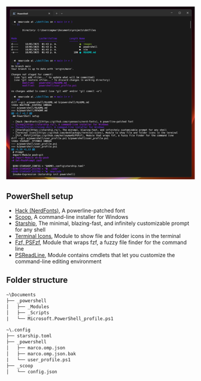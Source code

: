 
![head](https://github.com/mmarcode/dotfiles/blob/main/images/powershell.png)

## PowerShell setup

- [Hack (NerdFonts)](https://github.com/ryanoasis/nerd-fonts), A powerline-patched font
- [Scoop](https://scoop.sh/), A command-line installer for Windows
- [Starship](https://starship.rs/), The minimal, blazing-fast, and infinitely customizable prompt for any shell
- [Terminal Icons](https://github.com/devblackops/Terminal-Icons), Module to show file and folder icons in the terminal
- [Fzf, PSFzf](https://github.com/kelleyma49/PSFzf), Module that wraps fzf, a fuzzy file finder for the command line
- [PSReadLine](https://docs.microsoft.com/en-us/powershell/module/psreadline/?view=powershell-7.2), Module contains cmdlets that let you customize the command-line editing environment


## Folder structure
```
~\Documents
├── _powershell
│   ├── _Modules
│   ├── _Scripts
|   └── Microsoft.PowerShell_profile.ps1
```

```
~\.config
├── starship.toml
├── _powershell
│   ├── marco.omp.json
│   ├── marco.omp.json.bak
|   └── user_profile.ps1
├── _scoop
│   └── config.json
```
